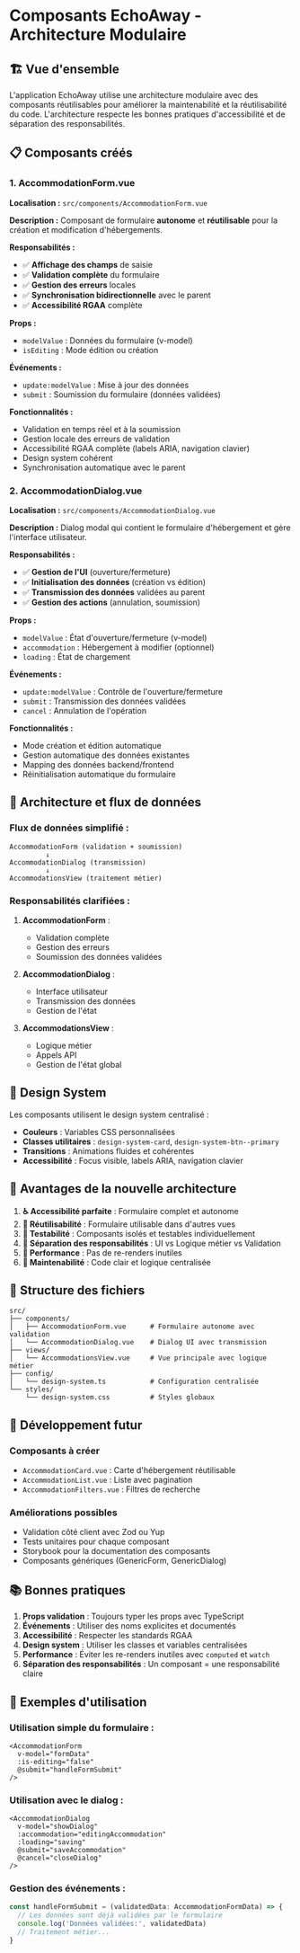 # Composants EchoAway - Architecture Modulaire

## 🏗️ Vue d'ensemble

L'application EchoAway utilise une architecture modulaire avec des composants réutilisables pour améliorer la maintenabilité et la réutilisabilité du code. L'architecture respecte les bonnes pratiques d'accessibilité et de séparation des responsabilités.

## 📋 Composants créés

### 1. AccommodationForm.vue

**Localisation :** `src/components/AccommodationForm.vue`

**Description :** Composant de formulaire **autonome** et **réutilisable** pour la création et modification d'hébergements.

**Responsabilités :**

- ✅ **Affichage des champs** de saisie
- ✅ **Validation complète** du formulaire
- ✅ **Gestion des erreurs** locales
- ✅ **Synchronisation bidirectionnelle** avec le parent
- ✅ **Accessibilité RGAA** complète

**Props :**

- `modelValue` : Données du formulaire (v-model)
- `isEditing` : Mode édition ou création

**Événements :**

- `update:modelValue` : Mise à jour des données
- `submit` : Soumission du formulaire (données validées)

**Fonctionnalités :**

- Validation en temps réel et à la soumission
- Gestion locale des erreurs de validation
- Accessibilité RGAA complète (labels ARIA, navigation clavier)
- Design system cohérent
- Synchronisation automatique avec le parent

### 2. AccommodationDialog.vue

**Localisation :** `src/components/AccommodationDialog.vue`

**Description :** Dialog modal qui contient le formulaire d'hébergement et gère l'interface utilisateur.

**Responsabilités :**

- ✅ **Gestion de l'UI** (ouverture/fermeture)
- ✅ **Initialisation des données** (création vs édition)
- ✅ **Transmission des données** validées au parent
- ✅ **Gestion des actions** (annulation, soumission)

**Props :**

- `modelValue` : État d'ouverture/fermeture (v-model)
- `accommodation` : Hébergement à modifier (optionnel)
- `loading` : État de chargement

**Événements :**

- `update:modelValue` : Contrôle de l'ouverture/fermeture
- `submit` : Transmission des données validées
- `cancel` : Annulation de l'opération

**Fonctionnalités :**

- Mode création et édition automatique
- Gestion automatique des données existantes
- Mapping des données backend/frontend
- Réinitialisation automatique du formulaire

## 🔄 Architecture et flux de données

### **Flux de données simplifié :**

```
AccommodationForm (validation + soumission)
         ↓
AccommodationDialog (transmission)
         ↓
AccommodationsView (traitement métier)
```

### **Responsabilités clarifiées :**

1. **AccommodationForm** :
   - Validation complète
   - Gestion des erreurs
   - Soumission des données validées

2. **AccommodationDialog** :
   - Interface utilisateur
   - Transmission des données
   - Gestion de l'état

3. **AccommodationsView** :
   - Logique métier
   - Appels API
   - Gestion de l'état global

## 🎨 Design System

Les composants utilisent le design system centralisé :

- **Couleurs** : Variables CSS personnalisées
- **Classes utilitaires** : `design-system-card`, `design-system-btn--primary`
- **Transitions** : Animations fluides et cohérentes
- **Accessibilité** : Focus visible, labels ARIA, navigation clavier

## 🚀 Avantages de la nouvelle architecture

1. **♿ Accessibilité parfaite** : Formulaire complet et autonome
2. **🔄 Réutilisabilité** : Formulaire utilisable dans d'autres vues
3. **🧪 Testabilité** : Composants isolés et testables individuellement
4. **🎯 Séparation des responsabilités** : UI vs Logique métier vs Validation
5. **📱 Performance** : Pas de re-renders inutiles
6. **🔧 Maintenabilité** : Code clair et logique centralisée

## 📁 Structure des fichiers

```
src/
├── components/
│   ├── AccommodationForm.vue      # Formulaire autonome avec validation
│   └── AccommodationDialog.vue    # Dialog UI avec transmission
├── views/
│   └── AccommodationsView.vue     # Vue principale avec logique métier
├── config/
│   └── design-system.ts           # Configuration centralisée
└── styles/
    └── design-system.css          # Styles globaux
```

## 🔧 Développement futur

### **Composants à créer**

- `AccommodationCard.vue` : Carte d'hébergement réutilisable
- `AccommodationList.vue` : Liste avec pagination
- `AccommodationFilters.vue` : Filtres de recherche

### **Améliorations possibles**

- Validation côté client avec Zod ou Yup
- Tests unitaires pour chaque composant
- Storybook pour la documentation des composants
- Composants génériques (GenericForm, GenericDialog)

## 📚 Bonnes pratiques

1. **Props validation** : Toujours typer les props avec TypeScript
2. **Événements** : Utiliser des noms explicites et documentés
3. **Accessibilité** : Respecter les standards RGAA
4. **Design system** : Utiliser les classes et variables centralisées
5. **Performance** : Éviter les re-renders inutiles avec `computed` et `watch`
6. **Séparation des responsabilités** : Un composant = une responsabilité claire

## 🎯 Exemples d'utilisation

### **Utilisation simple du formulaire :**

```vue
<AccommodationForm
  v-model="formData"
  :is-editing="false"
  @submit="handleFormSubmit"
/>
```

### **Utilisation avec le dialog :**

```vue
<AccommodationDialog
  v-model="showDialog"
  :accommodation="editingAccommodation"
  :loading="saving"
  @submit="saveAccommodation"
  @cancel="closeDialog"
/>
```

### **Gestion des événements :**

```typescript
const handleFormSubmit = (validatedData: AccommodationFormData) => {
  // Les données sont déjà validées par le formulaire
  console.log('Données validées:', validatedData)
  // Traitement métier...
}
```
